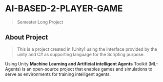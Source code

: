 # AI-BASED-2-PLAYER-GAME
 > Semester Long Project

## About Project 
> This is a project created in [Unity] using the interface provided by the unity and C# as supporting language for the Scripting purpose.

Using Unity **Machine Learning and Artificial intelligent Agents** Toolkit (ML-Agents) is an open-source project that enables games and simulations to serve as environments 
for training intelligent agents.
